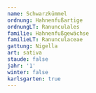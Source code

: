 ```yaml
---
name: Schwarzkümmel
ordnung: Hahnenfußartige
ordnungLT: Ranunculales
familie: Hahnenfußgewächse
familieLT: Ranunculaceae
gattung: Nigella
art: sativa
staude: false
jahr: '1'
winter: false
karlsgarten: true
---
```

